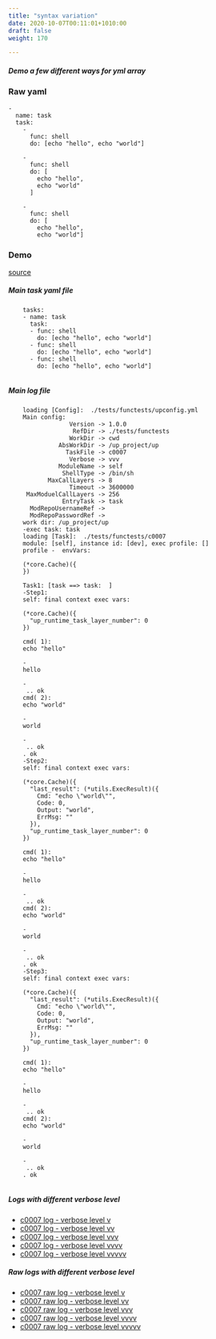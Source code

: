 ```yaml
---
title: "syntax variation"
date: 2020-10-07T00:11:01+1010:00
draft: false
weight: 170

---
```


##### Demo a few different ways for yml array


### Raw yaml


```
-
  name: task
  task:
    -
      func: shell
      do: [echo "hello", echo "world"]

    -
      func: shell
      do: [
        echo "hello",
        echo "world"
      ]

    -
      func: shell
      do: [
        echo "hello",
        echo "world"]
  ```











### Demo








[source](https://github.com/upcmd/up/blob/master/tests/functests/c0007.yml)

##### Main task yaml file
```
    tasks:
    - name: task
      task:
      - func: shell
        do: [echo "hello", echo "world"]
      - func: shell
        do: [echo "hello", echo "world"]
      - func: shell
        do: [echo "hello", echo "world"]
    
```
##### Main log file
```
    loading [Config]:  ./tests/functests/upconfig.yml
    Main config:
                 Version -> 1.0.0
                  RefDir -> ./tests/functests
                 WorkDir -> cwd
              AbsWorkDir -> /up_project/up
                TaskFile -> c0007
                 Verbose -> vvv
              ModuleName -> self
               ShellType -> /bin/sh
           MaxCallLayers -> 8
                 Timeout -> 3600000
     MaxModuelCallLayers -> 256
               EntryTask -> task
      ModRepoUsernameRef -> 
      ModRepoPasswordRef -> 
    work dir: /up_project/up
    -exec task: task
    loading [Task]:  ./tests/functests/c0007
    module: [self], instance id: [dev], exec profile: []
    profile -  envVars:
    
    (*core.Cache)({
    })
    
    Task1: [task ==> task:  ]
    -Step1:
    self: final context exec vars:
    
    (*core.Cache)({
      "up_runtime_task_layer_number": 0
    })
    
    cmd( 1):
    echo "hello"
    
    -
    hello
    
    -
     .. ok
    cmd( 2):
    echo "world"
    
    -
    world
    
    -
     .. ok
    . ok
    -Step2:
    self: final context exec vars:
    
    (*core.Cache)({
      "last_result": (*utils.ExecResult)({
        Cmd: "echo \"world\"",
        Code: 0,
        Output: "world",
        ErrMsg: ""
      }),
      "up_runtime_task_layer_number": 0
    })
    
    cmd( 1):
    echo "hello"
    
    -
    hello
    
    -
     .. ok
    cmd( 2):
    echo "world"
    
    -
    world
    
    -
     .. ok
    . ok
    -Step3:
    self: final context exec vars:
    
    (*core.Cache)({
      "last_result": (*utils.ExecResult)({
        Cmd: "echo \"world\"",
        Code: 0,
        Output: "world",
        ErrMsg: ""
      }),
      "up_runtime_task_layer_number": 0
    })
    
    cmd( 1):
    echo "hello"
    
    -
    hello
    
    -
     .. ok
    cmd( 2):
    echo "world"
    
    -
    world
    
    -
     .. ok
    . ok
    
```


##### Logs with different verbose level
* [c0007 log - verbose level v](../../logs/c0007_v)
* [c0007 log - verbose level vv](../../logs/c0007_vv)
* [c0007 log - verbose level vvv](../../logs/c0007_vvvv)
* [c0007 log - verbose level vvvv](../../logs/c0007_vvvv)
* [c0007 log - verbose level vvvvv](../../logs/c0007_vvvvv)

##### Raw logs with different verbose level
* [c0007 raw log - verbose level v](../../reflogs/c0007_v.log)
* [c0007 raw log - verbose level vv](../../reflogs/c0007_vv.log)
* [c0007 raw log - verbose level vvv](../../reflogs/c0007_vvv.log)
* [c0007 raw log - verbose level vvvv](../../reflogs/c0007_vvvv.log)
* [c0007 raw log - verbose level vvvvv](../../reflogs/c0007_vvvvv.log)







